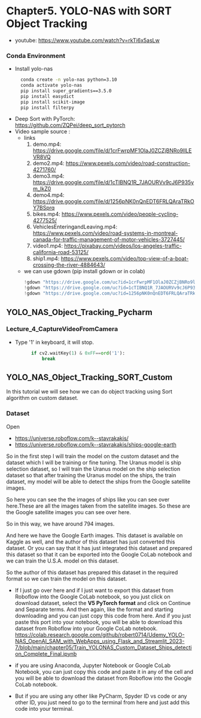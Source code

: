 # Chapter5. YOLO-NAS with SORT Object Tracking
* youtube: https://www.youtube.com/watch?v=rkTi6x5asLw
### Conda Environment
* Install yolo-nas
  ```bash
    conda create -n yolo-nas python=3.10
    conda activate yolo-nas
    pip install super_gradients==3.5.0
    pip install easydict
    pip install scikit-image
    pip install filterpy
  ``` 
* Deep Sort with PyTorch:    
  https://github.com/ZQPei/deep_sort_pytorch
* Video sample source : 
  * links
    1. demo.mp4: https://drive.google.com/file/d/1crFwrpMF1OlaJ0ZCZjBNRo9llLEVR8VQ
    2. demo2.mp4: https://www.pexels.com/video/road-construction-4271760/
    3. demo3.mp4: https://drive.google.com/file/d/1cTIBNQ1R_7JAOURVv9cJ6P935ym_IkZ0
    4. demo4.mp4:  https://drive.google.com/file/d/1256pNK0nQnEDT6FRLQAraTRkOY7BSprq
    5. bikes.mp4: https://www.pexels.com/video/people-cycling-4277525/
    6. VehiclesEnteringandLeaving.mp4: https://www.pexels.com/video/road-systems-in-montreal-canada-for-traffic-management-of-motor-vehicles-3727445/
    7. video1.mp4: https://pixabay.com/videos/los-angeles-traffic-california-road-53125/
    8. ship1.mp4: https://www.pexels.com/video/top-view-of-a-boat-crossing-the-river-4884643/
  * we can use gdown (pip install gdown or in colab)  
       ```python
       !gdown "https://drive.google.com/uc?id=1crFwrpMF1OlaJ0ZCZjBNRo9llLEVR8VQ&confirm=t" 
       !gdown "https://drive.google.com/uc?id=1cTIBNQ1R_7JAOURVv9cJ6P935ym_IkZ0&confirm=t" 
       !gdown "https://drive.google.com/uc?id=1256pNK0nQnEDT6FRLQAraTRkOY7BSprq&confirm=t" 
       ```
## YOLO_NAS_Object_Tracking_Pycharm       
### Lecture_4_CaptureVideoFromCamera
* Type '1' in keyboard, it will stop.
  ```python
        if cv2.waitKey(1) & 0xFF==ord('1'):
            break  
  ```
## YOLO_NAS_Object_Tracking_SORT_Custom  
In this  tutorial we will see how we can do object tracking using Sort algorithm on custom dataset.

### Dataset
Open 
  * https://universe.roboflow.com/k--stavrakakis/
  * https://universe.roboflow.com/k--stavrakakis/ships-google-earth

So in the first step I will train the model on the custom dataset and the dataset which I will be training or fine tuning.
The Uranus model is ship selection dataset, so I will train the Uranus model on the ship selection dataset so that after training the Uranus model on the ships, the train dataset, my model will be
 able to detect the ships from the Google satellite images.

So here you can see the the images of ships like you can see over here.These are all the images taken from the satellite images.
So these are the Google satellite images you can see over here.


So in this way, we have around 794 images.

And here we have the Google Earth images.
This dataset is available on Kaggle as well, and the author of this dataset has just converted this dataset.
Or you can say that it has just integrated this dataset and prepared this dataset so that it can be exported into the Google CoLab notebook and we can train the U.S.A. model on this dataset.

So the author of this dataset has prepared this dataset in the required format so we can train the model on this dataset.

* If I just go over here and if I just want to export this dataset from Roboflow into the Google CoLab 
notebook, so you just click on download dataset, select the **V5 PyTorch format** and click on Continue and Separate terms.
And then again, like the format and starting downloading and you can just copy this code from here.
And if you just paste this port into your notebook, you will be able to download this dataset from Roboflow into your Google CoLab notebook.
https://colab.research.google.com/github/robert0714/Udemy_YOLO-NAS_OpenAI_SAM_with_WebApps_using_Flask_and_Streamlit_2023-7/blob/main/chapter05/Train_YOLONAS_Custom_Dataset_Ships_detection_Complete_Final.ipynb

* if you are using Anaconda, Jupyter Notebook or Google CoLab Notebook, you can just copy this code and paste it in any of the cell and you will be able to download the dataset from Roboflow into the Google CoLab notebook.

* But if you are using any other like PyCharm, Spyder ID vs code or any other ID, you just need to go to the terminal from here and just add this code into your terminal.


